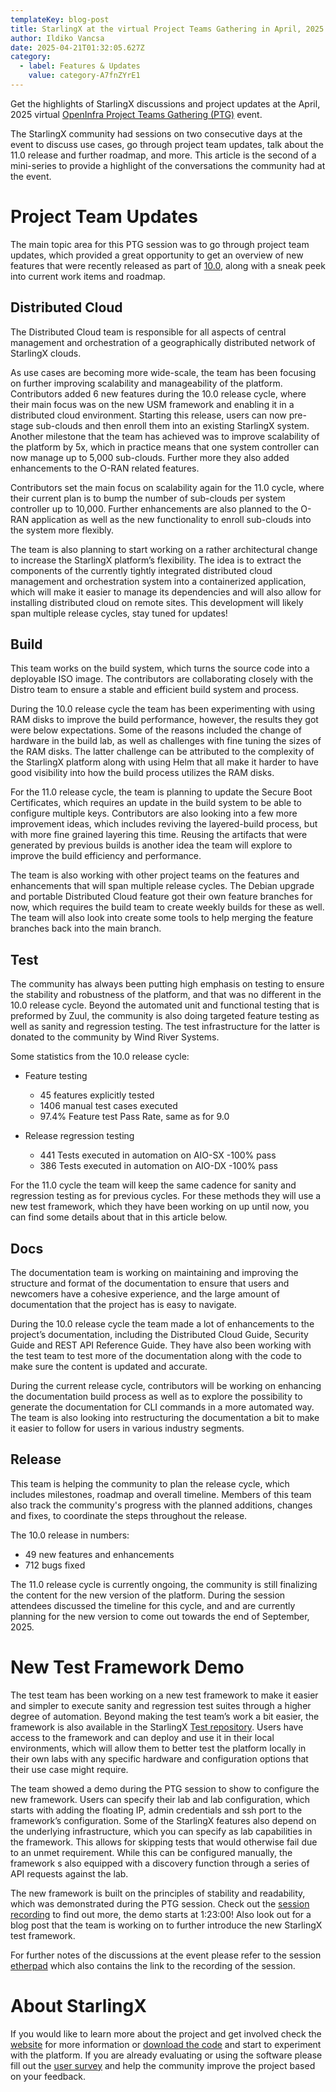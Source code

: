 ```yaml
---
templateKey: blog-post
title: StarlingX at the virtual Project Teams Gathering in April, 2025 - Part 2
author: Ildiko Vancsa
date: 2025-04-21T01:32:05.627Z
category:
  - label: Features & Updates
    value: category-A7fnZYrE1
---
```


Get the highlights of StarlingX discussions and project updates at the April, 2025 virtual [OpenInfra Project Teams Gathering (PTG)](https://openinfra.org/ptg/) event.

The StarlingX community had sessions on two consecutive days at the event to discuss use cases, go through project team updates, talk about the 11.0 release and further roadmap, and more. This article is the second of a mini-series to provide a highlight of the conversations the community had at the event.

# Project Team Updates

The main topic area for this PTG session was to go through project team updates, which provided a great opportunity to get an overview of new features that were recently released as part of [10.0](https://www.starlingx.io/blog/starlingx-release-10/), along with a sneak peek into current work items and roadmap.

## Distributed Cloud

The Distributed Cloud team is responsible for all aspects of central management and orchestration of a geographically distributed network of StarlingX clouds.

As use cases are becoming more wide-scale, the team has been focusing on further improving scalability and manageability of the platform. Contributors added 6 new features during the 10.0 release cycle, where their main focus was on the new USM framework and enabling it in a distributed cloud environment. Starting this release, users can now pre-stage sub-clouds and then enroll them into an existing StarlingX system. Another milestone that the team has achieved was to improve scalability of the platform by 5x, which in practice means that one system controller can now manage up to 5,000 sub-clouds. Further more they also added enhancements to the O-RAN related features.

Contributors set the main focus on scalability again for the 11.0 cycle, where their current plan is to bump the number of sub-clouds per system controller up to 10,000. Further enhancements are also planned to the O-RAN application as well as the new functionality to enroll sub-clouds into the system more flexibly.

The team is also planning to start working on a rather architectural change to increase the StarlingX platform’s flexibility. The idea is to extract the components of the currently tightly integrated distributed cloud management and orchestration system into a containerized application, which will make it easier to manage its dependencies and will also allow for installing distributed cloud on remote sites. This development will likely span multiple release cycles, stay tuned for updates!

## Build

This team works on the build system, which turns the source code into a deployable ISO image. The contributors are collaborating closely with the Distro team to ensure a stable and efficient build system and process.

During the 10.0 release cycle the team has been experimenting with using RAM disks to improve the build performance, however, the results they got were below expectations. Some of the reasons included the change of hardware in the build lab, as well as challenges with fine tuning the sizes of the RAM disks. The latter challenge can be attributed to the complexity of the StarlingX platform along with using Helm that all make it harder to have good visibility into how the build process utilizes the RAM disks.

For the 11.0 release cycle, the team is planning to update the Secure Boot Certificates, which requires an update in the build system to be able to configure multiple keys. Contributors are also looking into a few more improvement ideas, which includes reviving the layered-build process, but with more fine grained layering this time. Reusing the artifacts that were generated by previous builds is another idea the team will explore to improve the build efficiency and performance.

The team is also working with other project teams on the features and enhancements that will span multiple release cycles. The Debian upgrade and portable Distributed Cloud feature got their own feature branches for now, which requires the build team to create weekly builds for these as well. The team will also look into create some tools to help merging the feature branches back into the main branch.

## Test

The community has always been putting high emphasis on testing to ensure the stability and robustness of the platform, and that was no different in the 10.0 release cycle. Beyond the automated unit and functional testing that is preformed by Zuul, the community is also doing targeted feature testing as well as sanity and regression testing. The test infrastructure for the latter is donated to the community by Wind River Systems.

Some statistics from the 10.0 release cycle:
- Feature testing 
  - 45 features explicitly tested 
  - 1406 manual test cases executed
  - 97.4%  Feature test Pass Rate, same as for 9.0

- Release regression testing 
  - 441 Tests executed in automation on AIO-SX -100% pass
  - 386 Tests executed in automation on AIO-DX -100% pass

For the 11.0 cycle the team will keep the same cadence for sanity and regression testing as for previous cycles. For these methods they will use a new test framework, which they have been working on up until now, you can find some details about that in this article below.

## Docs

The documentation team is working on maintaining and improving the structure and format of the documentation to ensure that users and newcomers have a cohesive experience, and the large amount of documentation that the project has is easy to navigate.

During the 10.0 release cycle the team made a lot of enhancements to the project’s documentation, including the Distributed Cloud Guide, Security Guide and REST API Reference Guide. They have also been working with the test team to test more of the documentation along with the code to make sure the content is updated and accurate.

During the current release cycle, contributors will be working on enhancing the documentation build process as well as to explore the possibility to generate the documentation for CLI commands in a more automated way. The team is also looking into restructuring the documentation a bit to make it easier to follow for users in various industry segments.

## Release

This team is helping the community to plan the release cycle, which includes milestones, roadmap and overall timeline. Members of this team also track the community's progress with the planned additions, changes and fixes, to coordinate the steps throughout the release.

The 10.0 release in numbers:
- 49 new features and enhancements
- 712 bugs fixed

The 11.0 release cycle is currently ongoing, the community is still finalizing the content for the new version of the platform. During the session attendees discussed the timeline for this cycle, and and are currently planning for the new version to come out towards the end of September, 2025.

# New Test Framework Demo

The test team has been working on a new test framework to make it easier and simpler to execute sanity and regression test suites through a higher degree of automation. Beyond making the test team’s work a bit easier, the framework is also available in the StarlingX [Test repository](https://opendev.org/starlingx/test). Users have access to the framework and can deploy and use it in their local environments, which will allow them to better test the platform locally in their own labs with any specific hardware and configuration options that their use case might require.

The team showed a demo during the PTG session to show to configure the new framework. Users can specify their lab and lab configuration, which starts with adding the floating IP, admin credentials and ssh port to the framework’s configuration. Some of the StarlingX features also depend on the underlying infrastructure, which you can specify as lab capabilities in the framework. This allows for skipping tests that would otherwise fail due to an unmet requirement. While this can be configured manually, the framework s also equipped with a discovery function through a series of API requests against the lab.

The new framework is built on the principles of stability and readability, which was demonstrated during the PTG session. Check out the [session recording](https://etherpad.opendev.org/p/r.88723cc8246d5717733a438b65ced845#L18) to find out more, the demo starts at 1:23:00! Also look out for a blog post that the team is working on to further introduce the new StarlingX test framework.


For further notes of the discussions at the event please refer to the session [etherpad](https://etherpad.opendev.org/p/r.88723cc8246d5717733a438b65ced845) which also contains the link to the recording of the session.

# About StarlingX

If you would like to learn more about the project and get involved check the [website](https://www.starlingx.io) for more information or [download the code](https://opendev.org/starlingx) and start to experiment with the platform. If you are already evaluating or using the software please fill out the [user survey](https://openinfrafoundation.formstack.com/forms/starlingx_user_survey) and help the community improve the project based on your feedback.
